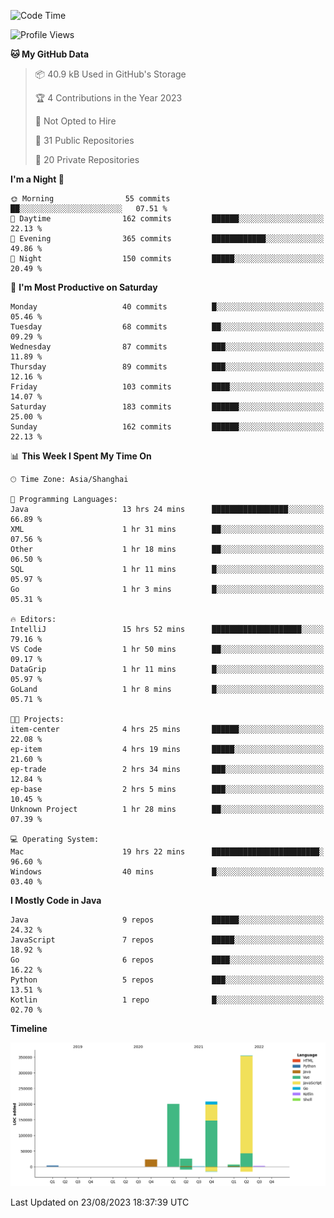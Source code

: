 <!--START_SECTION:waka-->
![Code Time](http://img.shields.io/badge/Code%20Time-2%2C019%20hrs%203%20mins-blue)

![Profile Views](http://img.shields.io/badge/Profile%20Views-0-blue)

**🐱 My GitHub Data** 

> 📦 40.9 kB Used in GitHub's Storage 
 > 
> 🏆 4 Contributions in the Year 2023
 > 
> 🚫 Not Opted to Hire
 > 
> 📜 31 Public Repositories 
 > 
> 🔑 20 Private Repositories 
 > 
**I'm a Night 🦉** 

```text
🌞 Morning                55 commits          ██░░░░░░░░░░░░░░░░░░░░░░░   07.51 % 
🌆 Daytime                162 commits         ██████░░░░░░░░░░░░░░░░░░░   22.13 % 
🌃 Evening                365 commits         ████████████░░░░░░░░░░░░░   49.86 % 
🌙 Night                  150 commits         █████░░░░░░░░░░░░░░░░░░░░   20.49 % 
```
📅 **I'm Most Productive on Saturday** 

```text
Monday                   40 commits          █░░░░░░░░░░░░░░░░░░░░░░░░   05.46 % 
Tuesday                  68 commits          ██░░░░░░░░░░░░░░░░░░░░░░░   09.29 % 
Wednesday                87 commits          ███░░░░░░░░░░░░░░░░░░░░░░   11.89 % 
Thursday                 89 commits          ███░░░░░░░░░░░░░░░░░░░░░░   12.16 % 
Friday                   103 commits         ████░░░░░░░░░░░░░░░░░░░░░   14.07 % 
Saturday                 183 commits         ██████░░░░░░░░░░░░░░░░░░░   25.00 % 
Sunday                   162 commits         ██████░░░░░░░░░░░░░░░░░░░   22.13 % 
```


📊 **This Week I Spent My Time On** 

```text
🕑︎ Time Zone: Asia/Shanghai

💬 Programming Languages: 
Java                     13 hrs 24 mins      █████████████████░░░░░░░░   66.89 % 
XML                      1 hr 31 mins        ██░░░░░░░░░░░░░░░░░░░░░░░   07.56 % 
Other                    1 hr 18 mins        ██░░░░░░░░░░░░░░░░░░░░░░░   06.50 % 
SQL                      1 hr 11 mins        █░░░░░░░░░░░░░░░░░░░░░░░░   05.97 % 
Go                       1 hr 3 mins         █░░░░░░░░░░░░░░░░░░░░░░░░   05.31 % 

🔥 Editors: 
IntelliJ                 15 hrs 52 mins      ████████████████████░░░░░   79.16 % 
VS Code                  1 hr 50 mins        ██░░░░░░░░░░░░░░░░░░░░░░░   09.17 % 
DataGrip                 1 hr 11 mins        █░░░░░░░░░░░░░░░░░░░░░░░░   05.97 % 
GoLand                   1 hr 8 mins         █░░░░░░░░░░░░░░░░░░░░░░░░   05.71 % 

🐱‍💻 Projects: 
item-center              4 hrs 25 mins       ██████░░░░░░░░░░░░░░░░░░░   22.08 % 
ep-item                  4 hrs 19 mins       █████░░░░░░░░░░░░░░░░░░░░   21.60 % 
ep-trade                 2 hrs 34 mins       ███░░░░░░░░░░░░░░░░░░░░░░   12.84 % 
ep-base                  2 hrs 5 mins        ███░░░░░░░░░░░░░░░░░░░░░░   10.45 % 
Unknown Project          1 hr 28 mins        ██░░░░░░░░░░░░░░░░░░░░░░░   07.39 % 

💻 Operating System: 
Mac                      19 hrs 22 mins      ████████████████████████░   96.60 % 
Windows                  40 mins             █░░░░░░░░░░░░░░░░░░░░░░░░   03.40 % 
```

**I Mostly Code in Java** 

```text
Java                     9 repos             ██████░░░░░░░░░░░░░░░░░░░   24.32 % 
JavaScript               7 repos             █████░░░░░░░░░░░░░░░░░░░░   18.92 % 
Go                       6 repos             ████░░░░░░░░░░░░░░░░░░░░░   16.22 % 
Python                   5 repos             ███░░░░░░░░░░░░░░░░░░░░░░   13.51 % 
Kotlin                   1 repo              █░░░░░░░░░░░░░░░░░░░░░░░░   02.70 % 
```



**Timeline**

![Lines of Code chart](https://raw.githubusercontent.com/youtiaoguagua/youtiaoguagua/master/assets/bar_graph.png)


 Last Updated on 23/08/2023 18:37:39 UTC
<!--END_SECTION:waka-->